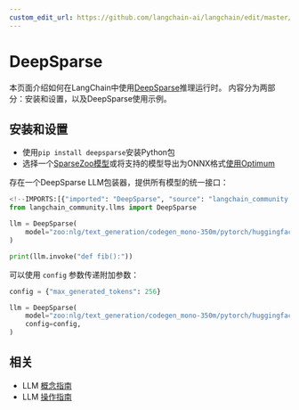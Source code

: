 ```yaml
---
custom_edit_url: https://github.com/langchain-ai/langchain/edit/master/docs/docs/integrations/llms/deepsparse.ipynb
---
```

# DeepSparse

本页面介绍如何在LangChain中使用[DeepSparse](https://github.com/neuralmagic/deepsparse)推理运行时。
内容分为两部分：安装和设置，以及DeepSparse使用示例。

## 安装和设置

- 使用`pip install deepsparse`安装Python包
- 选择一个[SparseZoo模型](https://sparsezoo.neuralmagic.com/?useCase=text_generation)或将支持的模型导出为ONNX格式[使用Optimum](https://github.com/neuralmagic/notebooks/blob/main/notebooks/opt-text-generation-deepsparse-quickstart/OPT_Text_Generation_DeepSparse_Quickstart.ipynb)


存在一个DeepSparse LLM包装器，提供所有模型的统一接口：


```python
<!--IMPORTS:[{"imported": "DeepSparse", "source": "langchain_community.llms", "docs": "https://python.langchain.com/api_reference/community/llms/langchain_community.llms.deepsparse.DeepSparse.html", "title": "DeepSparse"}]-->
from langchain_community.llms import DeepSparse

llm = DeepSparse(
    model="zoo:nlg/text_generation/codegen_mono-350m/pytorch/huggingface/bigpython_bigquery_thepile/base-none"
)

print(llm.invoke("def fib():"))
```

可以使用 `config` 参数传递附加参数：


```python
config = {"max_generated_tokens": 256}

llm = DeepSparse(
    model="zoo:nlg/text_generation/codegen_mono-350m/pytorch/huggingface/bigpython_bigquery_thepile/base-none",
    config=config,
)
```


## 相关

- LLM [概念指南](/docs/concepts/#llms)
- LLM [操作指南](/docs/how_to/#llms)
